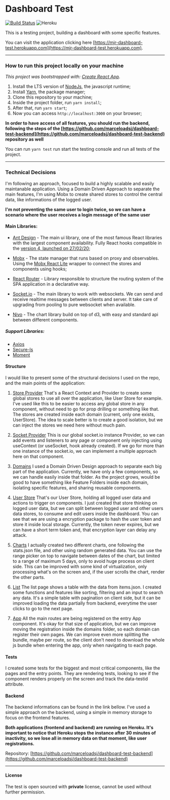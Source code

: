 # Dashboard Test

[![Build Status](https://travis-ci.org/marceloadsj/dashboard-test.svg?branch=master)](https://travis-ci.org/marceloadsj/dashboard-test) ![Heroku](http://heroku-badge.herokuapp.com/?app=mjr-dashboard-test&style=flat&svg=1)

This is a testing project, building a dashboard with some specific features.

You can visit the application clicking here [https://mjr-dashboard-test.herokuapp.com](https://mjr-dashboard-test.herokuapp.com).

---

### How to run this project locally on your machine

_This project was bootstrapped with: [Create React App](https://github.com/facebook/create-react-app)._

1. Install the LTS version of [NodeJs](https://nodejs.org/en/), the javascript runtime;
2. Install [Yarn](https://yarnpkg.com/), the package manager;
3. Clone this repository to your machine;
4. Inside the project folder, run `yarn install`;
5. After that, run `yarn start`;
6. Now you can access `http://localhost:3000` on your browser;

**In order to have access of all features, you should run the backend, following the steps of the [https://github.com/marceloadsj/dashboard-test-backend](https://github.com/marceloadsj/dashboard-test-backend) repository as well**

You can run `yarn test` run start the testing console and run all tests of the project.

---

### Technical Decisions

I'm following an approach, focused to build a highly scalable and easily maintanable application. Using a Domain Driven Approach to separate the main features, I'm using Mobx to create shared stores to control the central data, like informations of the logged user.

**I'm not preventing the same user to login twice, so we can have a scenario where the user receives a login message of the same user**

#### Main Libraries:

- [Ant Design](https://ant.design/) - The main ui library, one of the most famous React libraries with the largest component availability. Fully React hooks compatible in the [version 4, launched on 27/02/20](https://github.com/ant-design/ant-design/releases/tag/4.0.0);

- [Mobx](https://mobx.js.org/) - The state manager that runs based on proxy and observables. Using the [Mobx React Lite](https://github.com/mobxjs/mobx-react-lite) wrapper to connect the stores and components using hooks;

- [React Router](https://reacttraining.com/react-router) - Library responsible to structure the routing system of the SPA application in a declarative way.

- [Socket.io](https://socket.io/) - The main library to work with websockets. We can send and receive realtime messages between clients and server. It take care of upgrading from pooling to pure websocket when available.

- [Nivo](https://nivo.rocks/) - The chart library build on top of d3, with easy and standard api between different components.

##### Support Libraries:

- [Axios](https://github.com/axios/axios)
- [Secure-ls](https://softvar.github.io/secure-ls)
- [Moment](https://momentjs.com/)

#### Structure

I would like to present some of the structural decisions I used on the repo, and the main points of the application:

1. [Store Provider](https://github.com/marceloadsj/dashboard-test/blob/master/src/contexts/StoreProvider.js)
   That's a React Context and Provider to create some global stores to use all over the application, like User Store for example.
   I've used like this to be easier to access any global store in any component, without need to go for prop drilling or something like that. The stores are created inside each domain (current, only one exists, UserStore). The idea to scale better is to create a good isolation, but we can inject the stores we need here without much pain.

2. [Socket Provider](https://github.com/marceloadsj/dashboard-test/blob/master/src/contexts/SocketProvider.js)
   This is our global socket.io instance Provider, so we can add events and listeners to any page or component only injecting using useContext (or useSocket, hook already created). If we go for more than one instance of the socket.io, we can implement a multiple approach here on that component.

3. [Domains](https://github.com/marceloadsj/dashboard-test/tree/master/src/domains)
   I used a Domain Driven Design approach to separate each big part of the application. Currently, we have only a few components, so we can handle easily inside that folder.
   As the project grows, would be good to have something like Feature Folders inside each domain, isolating specific features, and sharing reusable components.

4. [User Store](https://github.com/marceloadsj/dashboard-test/blob/master/src/domains/user/useUserStore.js)
   That's our User Store, holding all logged user data and actions to trigger on components. I just created that store thinking on logged user data, but we can split between logged user and other users data stores, to consume and edit users inside the dashboard. You can see that we are using a encryption package to hash the user token and store it inside local storage. Currently, the token never expires, but we can have a short term token and, that encryption layer can delay any attack.

5. [Charts](https://github.com/marceloadsj/dashboard-test/blob/master/src/domains/dashboard/ChartPage.js)
   I actually created two different charts, one following the stats.json file, and other using random generated data. You can use the range picker on top to navigate between dates of the chart, but limited to a range of maximum 5 days, only to avoid huge process on client side. This can be improved with some kind of virtualization, only processing what's on the screen and, if the user scrolls the chart, render the other parts.

6. [List](https://github.com/marceloadsj/dashboard-test/blob/master/src/domains/dashboard/ListPage.js)
   The list page shows a table with the data from items.json. I created some functions and features like sorting, filtering and an input to search any data. It's a simple table with pagination on client side, but it can be improved loading the data partially from backend, everytime the user clicks to go to the next page.

7. [App](https://github.com/marceloadsj/dashboard-test/blob/master/src/App.js)
   All the main routes are being registered on the entry App component. It's okay for that size of application, but we can improve moving the registration inside the domains folder, so each domain can register their own pages. We can improve even more splitting the bundle, maybe per route, so the client don't need to download the whole js bundle when entering the app, only when navigating to each page.

#### Tests

I created some tests for the biggest and most critical components, like the pages and the entry points. They are rendering tests, looking to see if the component renders properly on the screen and track the data-testid attribute.

#### Backend

The backend informations can be found in the link bellow. I've used a simple approach on the backend, using a simple in memory storage to focus on the frontend features.

**Both applications (frontend and backend) are running on Heroku. It's important to notice that Heroku stops the instance after 30 minutes of inactivity, so we lose all in memory data on that moment, like user registrations.**

Repository:
[https://github.com/marceloadsj/dashboard-test-backend](https://github.com/marceloadsj/dashboard-test-backend)

---

#### License

The test is open sourced with **private** license, cannot be used without further permission.
